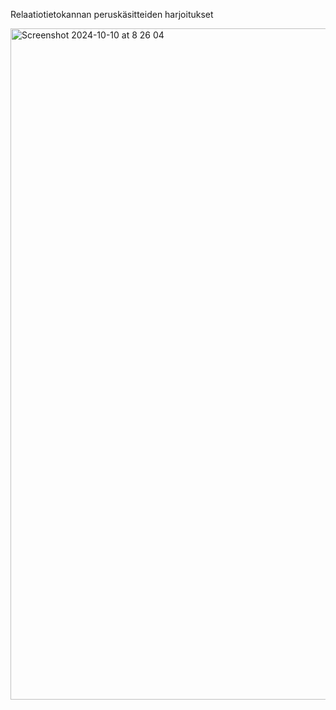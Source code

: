 Relaatiotietokannan peruskäsitteiden harjoitukset

<img width="1074" alt="Screenshot 2024-10-10 at 8 26 04" src="https://github.com/user-attachments/assets/689b9905-c24a-4242-8f1b-61c26994552a">
